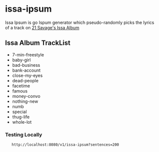 # issa-ipsum
Issa Ipsum is go Ispum generator which pseudo-randomly picks the lyrics of a track on 
[21 Savage's Issa Album](https://itunes.apple.com/us/album/issa-album/id1254351754)

## Issa Album TrackList
 - 7-min-freestyle
 - baby-girl
 - bad-business
 - bank-account
 - close-my-eyes
 - dead-people
 - facetime
 - famous
 - money-convo
 - nothing-new
 - numb
 - special
 - thug-life
 - whole-lot

### Testing Locally

 ```curl
    http://localhost:8080/v1/issa-ipsum?sentences=200
 ```
